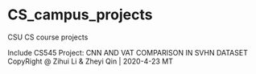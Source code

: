 # CS_campus_projects
CSU CS course projects

Include CS545 Project: CNN AND VAT COMPARISON IN SVHN DATASET CopyRight @ Zihui Li & Zheyi Qin | 2020-4-23 MT
